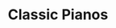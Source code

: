 ---
title: "Classic Pianos"
url: /portland/classic-pianos-southeast-milwaukie-avenue/
shop: Instrumente
---